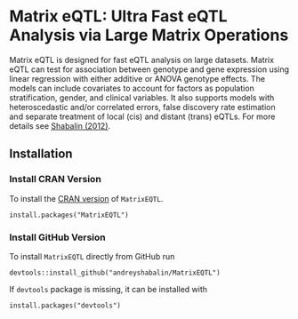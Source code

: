 # Matrix eQTL: Ultra Fast eQTL Analysis via Large Matrix Operations

Matrix eQTL is designed for fast eQTL analysis on large datasets.
Matrix eQTL can test for association between genotype
and gene expression using linear regression
with either additive or ANOVA genotype effects.
The models can include covariates to account for factors
as population stratification, gender, and clinical variables.
It also supports models with heteroscedastic and/or correlated errors,
false discovery rate estimation and
separate treatment of local (cis) and distant (trans) eQTLs.
For more details see
[Shabalin (2012)](https://academic.oup.com/bioinformatics/article-lookup/doi/10.1093/bioinformatics/bts163).

## Installation

### Install CRAN Version

To install the
[CRAN version](https://CRAN.R-project.org/package=MatrixEQTL)
of `MatrixEQTL`.

```
install.packages("MatrixEQTL")
```

### Install GitHub Version

To install `MatrixEQTL` directly from GitHub run

```
devtools::install_github("andreyshabalin/MatrixEQTL")
```

If `devtools` package is missing, it can be installed with

```
install.packages("devtools")
```
